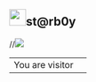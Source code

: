 <h2><img src="https://slackmojis.com/emojis/62-the_more_you_know/image/1643514048/the_more_you_know.png" width="30"/>st@rb0y</h2>

<p>
  //<img src="https://github-readme-stats.vercel.app/api?username=cl4ym0re&theme=chartreuse-dark&show_icons=true">
</p>

<table>
  <tr>
    <td>You are visitor</td>
    <td><img src="https://profile-counter.glitch.me/cl4ym0re/count.svg" alt="" /></td>
  </tr>
</table>
